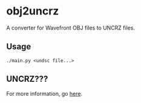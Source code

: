 # obj2uncrz

A converter for Wavefront OBJ files to UNCRZ files.

## Usage

    ./main.py <undsc file...>

## UNCRZ???

For more information, go [here][0].

[0]: https://github.com/VisualMelon/Marsens

